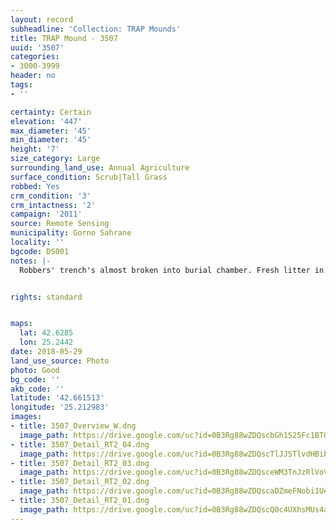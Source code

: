 ```yaml
---
layout: record
subheadline: 'Collection: TRAP Mounds'
title: TRAP Mound - 3507
uuid: '3507'
categories:
- 3000-3999
header: no
tags:
- ''

certainty: Certain
elevation: '447'
max_diameter: '45'
min_diameter: '45'
height: '7'
size_category: Large
surrounding_land_use: Annual Agriculture
surface_condition: Scrub|Tall Grass
robbed: Yes
crm_condition: '3'
crm_intactness: '2'
campaign: '2011'
source: Remote Sensing
municipality: Gorno Sahrane
locality: ''
bgcode: DS001
notes: |-
  Robbers' trench's almost broken into burial chamber. Fresh litter in and around robbers' trench's. Many exensive robbers' trench's (fresh, ~1 year old for 2 on side of mound). Urgent preservation needed, recent robbries.


rights: standard


maps:
  lat: 42.6285
  lon: 25.2442
date: 2018-05-29
land_use_source: Photo
photo: Good
bg_code: ''
akb_code: ''
latitude: '42.661513'
longitude: '25.212983'
images:
- title: 3507_Overview_W.dng
  image_path: https://drive.google.com/uc?id=0B3Rg88wZDQscbGh1S25Fc1BTQ00
- title: 3507_Detail_RT2_04.dng
  image_path: https://drive.google.com/uc?id=0B3Rg88wZDQscTlJJSTlvdHBibE0
- title: 3507_Detail_RT2_03.dng
  image_path: https://drive.google.com/uc?id=0B3Rg88wZDQsceWM3TnJzRlVoVFU
- title: 3507_Detail_RT2_02.dng
  image_path: https://drive.google.com/uc?id=0B3Rg88wZDQscaDZmeFNobi1Uenc
- title: 3507_Detail_RT2_01.dng
  image_path: https://drive.google.com/uc?id=0B3Rg88wZDQscQ0c4UXhsMUs4a0k
---
```

